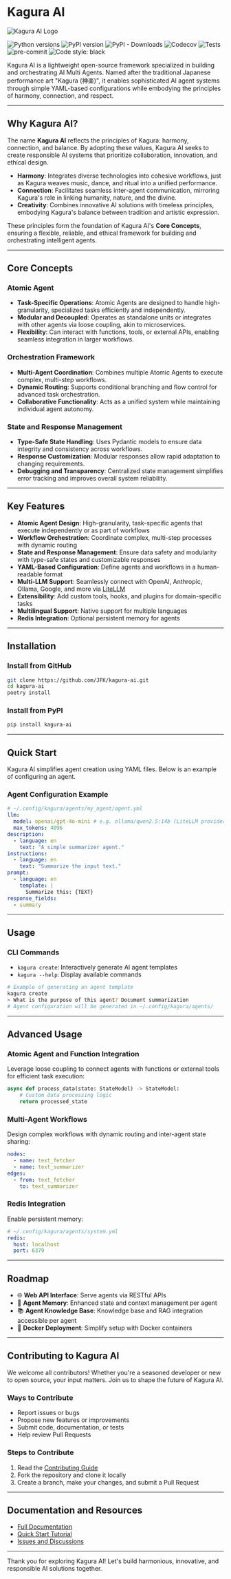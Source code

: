 # Kagura AI

![Kagura AI Logo](https://www.kagura-ai.com/assets/kagura-logo.svg)

![Python versions](https://img.shields.io/pypi/pyversions/kagura-ai.svg)
![PyPI version](https://img.shields.io/pypi/v/kagura-ai.svg)
![PyPI - Downloads](https://img.shields.io/pypi/dm/kagura-ai)
![Codecov](https://img.shields.io/codecov/c/github/JFK/kagura-ai)
![Tests](https://img.shields.io/github/actions/workflow/status/JFK/kagura-ai/test.yml?label=tests)
![pre-commit](https://img.shields.io/badge/pre--commit-enabled-brightgreen?logo=pre-commit)
![Code style: black](https://img.shields.io/badge/code%20style-black-000000.svg)

Kagura AI is a lightweight open-source framework specialized in building and orchestrating AI Multi Agents. Named after the traditional Japanese performance art "Kagura (神楽)", it enables sophisticated AI agent systems through simple YAML-based configurations while embodying the principles of harmony, connection, and respect.

---

## Why Kagura AI?

The name **Kagura AI** reflects the principles of Kagura: harmony, connection, and balance. By adopting these values, Kagura AI seeks to create responsible AI systems that prioritize collaboration, innovation, and ethical design.

- **Harmony**: Integrates diverse technologies into cohesive workflows, just as Kagura weaves music, dance, and ritual into a unified performance.
- **Connection**: Facilitates seamless inter-agent communication, mirroring Kagura's role in linking humanity, nature, and the divine.
- **Creativity**: Combines innovative AI solutions with timeless principles, embodying Kagura's balance between tradition and artistic expression.

These principles form the foundation of Kagura AI's **Core Concepts**, ensuring a flexible, reliable, and ethical framework for building and orchestrating intelligent agents.

---

## Core Concepts

### Atomic Agent
- **Task-Specific Operations**: Atomic Agents are designed to handle high-granularity, specialized tasks efficiently and independently.
- **Modular and Decoupled**: Operates as standalone units or integrates with other agents via loose coupling, akin to microservices.
- **Flexibility**: Can interact with functions, tools, or external APIs, enabling seamless integration in larger workflows.

### Orchestration Framework
- **Multi-Agent Coordination**: Combines multiple Atomic Agents to execute complex, multi-step workflows.
- **Dynamic Routing**: Supports conditional branching and flow control for advanced task orchestration.
- **Collaborative Functionality**: Acts as a unified system while maintaining individual agent autonomy.

### State and Response Management
- **Type-Safe State Handling**: Uses Pydantic models to ensure data integrity and consistency across workflows.
- **Response Customization**: Modular responses allow rapid adaptation to changing requirements.
- **Debugging and Transparency**: Centralized state management simplifies error tracking and improves overall system reliability.

---

## Key Features

- **Atomic Agent Design**: High-granularity, task-specific agents that execute independently or as part of workflows
- **Workflow Orchestration**: Coordinate complex, multi-step processes with dynamic routing
- **State and Response Management**: Ensure data safety and modularity with type-safe states and customizable responses
- **YAML-Based Configuration**: Define agents and workflows in a human-readable format
- **Multi-LLM Support**: Seamlessly connect with OpenAI, Anthropic, Ollama, Google, and more via [LiteLLM](https://github.com/BerriAI/litellm)
- **Extensibility**: Add custom tools, hooks, and plugins for domain-specific tasks
- **Multilingual Support**: Native support for multiple languages
- **Redis Integration**: Optional persistent memory for agents

---

## Installation

### Install from GitHub
```bash
git clone https://github.com/JFK/kagura-ai.git
cd kagura-ai
poetry install
```

### Install from PyPI
```bash
pip install kagura-ai
```

---

## Quick Start

Kagura AI simplifies agent creation using YAML files. Below is an example of configuring an agent.

### Agent Configuration Example
```yaml
# ~/.config/kagura/agents/my_agent/agent.yml
llm:
  model: openai/gpt-4o-mini # e.g. ollama/qwen2.5:14b (LiteLLM provider/model)
  max_tokens: 4096
description:
  - language: en
    text: "A simple summarizer agent."
instructions:
  - language: en
    text: "Summarize the input text."
prompt:
  - language: en
    template: |
      Summarize this: {TEXT}
response_fields:
  - summary
```

---

## Usage

### CLI Commands
- `kagura create`: Interactively generate AI agent templates
- `kagura --help`: Display available commands

```bash
# Example of generating an agent template
kagura create
> What is the purpose of this agent? Document summarization
# Agent configuration will be generated in ~/.config/kagura/agents/
```

---

## Advanced Usage

### Atomic Agent and Function Integration
Leverage loose coupling to connect agents with functions or external tools for efficient task execution:

```python
async def process_data(state: StateModel) -> StateModel:
    # Custom data processing logic
    return processed_state
```

### Multi-Agent Workflows
Design complex workflows with dynamic routing and inter-agent state sharing:
```yaml
nodes:
  - name: text_fetcher
  - name: text_summarizer
edges:
  - from: text_fetcher
    to: text_summarizer
```

### Redis Integration
Enable persistent memory:
```yaml
# ~/.config/kagura/agents/system.yml
redis:
  host: localhost
  port: 6379
```

---

## Roadmap

- 🌐 **Web API Interface**: Serve agents via RESTful APIs
- 🧠 **Agent Memory**: Enhanced state and context management per agent
- 📚 **Agent Knowledge Base**: Knowledge base and RAG integration accessible per agent
- 🐳 **Docker Deployment**: Simplify setup with Docker containers

---

## Contributing to Kagura AI

We welcome all contributors! Whether you're a seasoned developer or new to open source, your input matters. Join us to shape the future of Kagura AI.

### Ways to Contribute
- Report issues or bugs
- Propose new features or improvements
- Submit code, documentation, or tests
- Help review Pull Requests

### Steps to Contribute
1. Read the [Contributing Guide](./CONTRIBUTING.md)
2. Fork the repository and clone it locally
3. Create a branch, make your changes, and submit a Pull Request

---

## Documentation and Resources

- [Full Documentation](https://www.kagura-ai.com/)
- [Quick Start Tutorial](https://www.kagura-ai.com/en/quickstart/)
- [Issues and Discussions](https://github.com/JFK/kagura-ai/issues)

---

Thank you for exploring Kagura AI! Let's build harmonious, innovative, and responsible AI solutions together.

